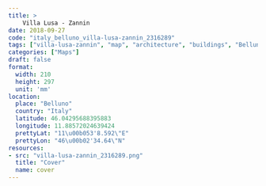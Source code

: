 ```yaml
---
title: > 
    Villa Lusa - Zannin
date: 2018-09-27
code: "italy_belluno_villa-lusa-zannin_2316289"
tags: ["villa-lusa-zannin", "map", "architecture", "buildings", "Belluno", "Italy"]
categories: ["Maps"]
draft: false
format:
  width: 210
  height: 297
  unit: 'mm'
location:
  place: "Belluno"
  country: "Italy"
  latitude: 46.04295688395883
  longitude: 11.88572024639424
  prettyLat: "11\u00b053'8.592\"E"
  prettyLon: "46\u00b02'34.64\"N"
resources:
- src: "villa-lusa-zannin_2316289.png"
  title: "Cover"
  name: cover
---
```

